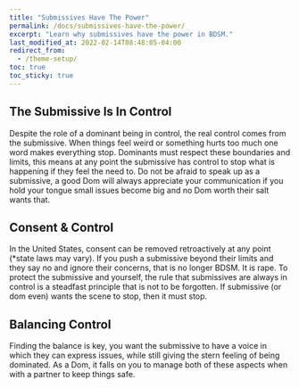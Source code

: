 ```yaml
---
title: "Submissives Have The Power"
permalink: /docs/submissives-have-the-power/
excerpt: "Learn why submissives have the power in BDSM."
last_modified_at: 2022-02-14T08:48:05-04:00
redirect_from:
  - /theme-setup/
toc: true
toc_sticky: true
---
```

## The Submissive Is In Control
Despite the role of a dominant being in control, the real control comes from the submissive. When things feel weird or something hurts too much one word makes everything stop. Dominants must respect these boundaries and limits, this means at any point the submissive has control to stop what is happening if they feel the need to. Do not be afraid to speak up as a submissive, a good Dom will always appreciate your communication if you hold your tongue small issues become big and no Dom worth their salt wants that.

## Consent & Control
In the United States, consent can be removed retroactively at any point (*state laws may vary). If you push a submissive beyond their limits and they say no and ignore their concerns, that is no longer BDSM. It is rape. To protect the submissive and yourself, the rule that submissives are always in control is a steadfast principle that is not to be forgotten. If submissive (or dom even) wants the scene to stop, then it must stop.

## Balancing Control
Finding the balance is key, you want the submissive to have a voice in which they can express issues, while still giving the stern feeling of being dominated. As a Dom, it falls on you to manage both of these aspects when with a partner to keep things safe.
